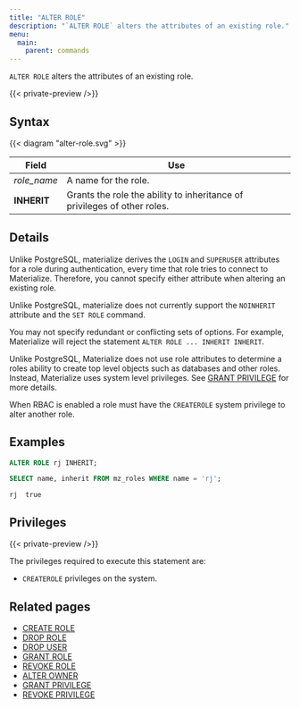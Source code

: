 ```yaml
---
title: "ALTER ROLE"
description: "`ALTER ROLE` alters the attributes of an existing role."
menu:
  main:
    parent: commands
---
```


`ALTER ROLE` alters the attributes of an existing role.

{{< private-preview />}}

## Syntax

{{< diagram "alter-role.svg" >}}

Field               | Use
--------------------|-------------------------------------------------------------------------
_role_name_         | A name for the role.
**INHERIT**         | Grants the role the ability to inheritance of privileges of other roles.

## Details

Unlike PostgreSQL, materialize derives the `LOGIN` and `SUPERUSER`
attributes for a role during authentication, every time that role tries
to connect to Materialize. Therefore, you cannot specify either
attribute when altering an existing role.

Unlike PostgreSQL, materialize does not currently support the `NOINHERIT` attribute and the `SET
ROLE` command.

You may not specify redundant or conflicting sets of options. For example,
Materialize will reject the statement `ALTER ROLE ... INHERIT INHERIT`.

Unlike PostgreSQL, Materialize does not use role attributes to determine a roles ability to create
top level objects such as databases and other roles. Instead, Materialize uses system level
privileges. See [GRANT PRIVILEGE](../grant-privilege) for more details.

When RBAC is enabled a role must have the `CREATEROLE` system privilege to alter another role.

## Examples

```sql
ALTER ROLE rj INHERIT;
```
```sql
SELECT name, inherit FROM mz_roles WHERE name = 'rj';
```
```nofmt
rj  true
```

## Privileges

{{< private-preview />}}

The privileges required to execute this statement are:

- `CREATEROLE` privileges on the system.

## Related pages

- [CREATE ROLE](../create-role)
- [DROP ROLE](../drop-role)
- [DROP USER](../drop-user)
- [GRANT ROLE](../grant-role)
- [REVOKE ROLE](../revoke-role)
- [ALTER OWNER](../alter-owner)
- [GRANT PRIVILEGE](../grant-privilege)
- [REVOKE PRIVILEGE](../revoke-privilege)
